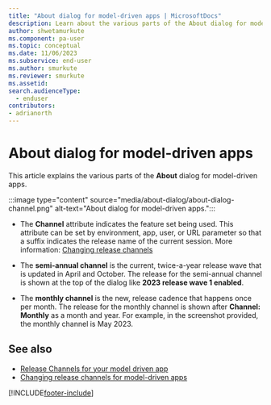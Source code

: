```yaml
---
title: "About dialog for model-driven apps | MicrosoftDocs"
description: Learn about the various parts of the About dialog for model-driven apps.
author: shwetamurkute
ms.component: pa-user
ms.topic: conceptual
ms.date: 11/06/2023
ms.subservice: end-user
ms.author: smurkute
ms.reviewer: smurkute
ms.assetid: 
search.audienceType: 
  - enduser
contributors:
- adrianorth
---
```


#  About dialog for model-driven apps 

This article explains the various parts of the **About** dialog for model-driven apps.

:::image type="content" source="media/about-dialog/about-dialog-channel.png" alt-text="About dialog for model-driven apps.":::

- The **Channel** attribute indicates the feature set being used. This attribute can be set by environment, app, user, or URL parameter so that a suffix indicates the release name of the current session. More information: [Changing release channels](../maker/model-driven-apps/channel-change.md)

- The **semi-annual channel** is the current, twice-a-year release wave that is updated in April and October. The release for the semi-annual channel is shown at the top of the dialog like **2023 release wave 1 enabled**.

- The **monthly channel** is the new, release cadence that happens once per month. The release for the monthly channel is shown after **Channel: Monthly** as a month and year. For example, in the screenshot provided, the monthly channel is May 2023.


## See also
* [Release Channels for your model driven app](../maker/model-driven-apps/channel-overview.md)
* [Changing release channels for model-driven apps](../maker/model-driven-apps/channel-change.md)

[!INCLUDE[footer-include](../includes/footer-banner.md)]
